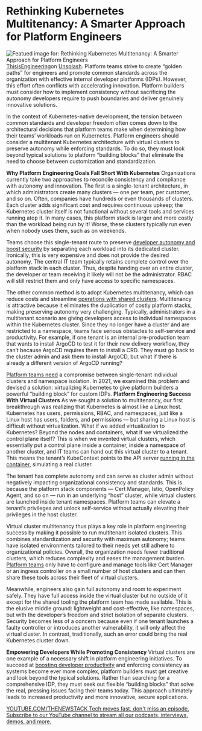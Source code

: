 # Rethinking Kubernetes Multitenancy: A Smarter Approach for Platform Engineers
![Featued image for: Rethinking Kubernetes Multitenancy: A Smarter Approach for Platform Engineers](https://cdn.thenewstack.io/media/2025/03/424672ee-thisisengineering-uyfohhitxho-unsplash-1-1024x683.jpg)
[ThisisEngineering](https://unsplash.com/@thisisengineering?utm_content=creditCopyText&utm_medium=referral&utm_source=unsplash)on
[Unsplash](https://unsplash.com/photos/person-using-macbook-pro-on-white-table-uyfohHiTxho?utm_content=creditCopyText&utm_medium=referral&utm_source=unsplash).
Platform teams strive to create “golden paths” for engineers and promote common standards across the organization with effective internal developer platforms (IDPs). However, this effort often conflicts with accelerating innovation. Platform builders must consider how to implement consistency without sacrificing the autonomy developers require to push boundaries and deliver genuinely innovative solutions.

In the context of Kubernetes-native development, the tension between common standards and developer freedom often comes down to the architectural decisions that platform teams make when determining how their teams’ workloads run on Kubernetes. Platform engineers should consider a multitenant Kubernetes architecture with virtual clusters to preserve autonomy while enforcing standards. To do so, they must look beyond typical solutions to platform “building blocks” that eliminate the need to choose between customization and standardization.

**Why Platform Engineering Goals Fall Short With Kubernetes**
Organizations currently take two approaches to reconcile consistency and compliance with autonomy and innovation. The first is a single-tenant architecture, in which administrators create many clusters — one per team, per customer, and so on. Often, companies have hundreds or even thousands of clusters. Each cluster adds significant cost and requires continuous upkeep; the Kubernetes cluster itself is not functional without several tools and services running atop it. In many cases, this platform stack is larger and more costly than the workload being run by it! Worse, these clusters typically run even when nobody uses them, such as on weekends.

Teams choose this single-tenant route to preserve [developer autonomy and boost security](https://thenewstack.io/software-supply-chain-security-tearing-down-the-silos/) by separating each workload into its dedicated cluster. Ironically, this is very expensive and does not provide the desired autonomy. The central IT team typically retains complete control over the platform stack in each cluster. Thus, despite handing over an entire cluster, the developer or team receiving it likely will not be the administrator. RBAC will still restrict them and only have access to specific namespaces.

The other common method is to adopt Kubernetes multitenancy, which can reduce costs and streamline [operations with shared clusters](https://thenewstack.io/how-to-cut-through-a-thicket-of-kubernetes-clusters/). Multitenancy is attractive because it eliminates the duplication of costly platform stacks, making preserving autonomy very challenging. Typically, administrators in a multitenant scenario are giving developers access to individual namespaces within the Kubernetes cluster. Since they no longer have a cluster and are restricted to a namespace, teams face serious obstacles to self-service and productivity. For example, if one tenant is an internal pre-production team that wants to install ArgoCD to test it for their new delivery workflow, they can’t because ArgoCD requires them to install a CRD. They must go back to the cluster admin and ask them to install ArgoCD, but what if there is already a different version of ArgoCD running?

[Platform teams need](https://thenewstack.io/why-successful-platform-engineering-teams-need-a-product-manager/) a compromise between single-tenant individual clusters and namespace isolation. In 2021, we examined this problem and devised a solution: virtualizing Kubernetes to give platform builders a powerful “building block” for custom IDPs.
**Platform Engineering Success With Virtual Clusters**
As we sought a solution to multitenancy, our first breakthrough was realizing that Kubernetes is almost like a Linux host. Kubernetes has users, permissions, RBAC, and namespaces, just like a Linux host has users, folders, and permissions — but sharing a Linux host is difficult without virtualization. What if we added virtualization to Kubernetes? Beyond the nodes and containers, what if we virtualized the control plane itself? This is when we invented virtual clusters, which essentially put a control plane inside a container, inside a namespace of another cluster, and IT teams can hand out this virtual cluster to a tenant. This means the tenant’s KubeContext points to the API server [running in the container](https://thenewstack.io/run-opentelemetry-on-docker/), simulating a real cluster.

The tenant has complete autonomy and can serve as cluster admin without negatively impacting organizational consistency and standards. This is because the platform stack components — Cert Manager, Istio, OpenPolicy Agent, and so on — run in an underlying “host” cluster, while virtual clusters are launched inside tenant namespaces. Platform teams can elevate a tenant’s privileges and unlock self-service without actually elevating their privileges in the host cluster.

Virtual cluster multitenancy thus plays a key role in platform engineering success by making it possible to run multitenant isolated clusters. This combines standardization and security with maximum autonomy; teams have isolated environments tailored to their needs yet still adhere to organizational policies. Overall, the organization needs fewer traditional clusters, which reduces complexity and eases the management burden. [Platform teams](https://thenewstack.io/a-platform-team-product-manager-determines-devops-success/) only have to configure and manage tools like Cert Manager or an ingress controller on a small number of host clusters and can then share these tools across their fleet of virtual clusters.

Meanwhile, engineers also gain full autonomy and room to experiment safely. They have full access inside the virtual cluster but no outside of it except for the shared tooling the platform team has made available. This is the elusive middle ground: lightweight and cost-effective, like namespaces, but with the developer’s freedom and strict isolation of separate clusters. Security becomes less of a concern because even if one tenant launches a faulty controller or introduces another vulnerability, it will only affect the virtual cluster. In contrast, traditionally, such an error could bring the real Kubernetes cluster down.

**Empowering Developers While Promoting Consistency**
Virtual clusters are one example of a necessary shift in platform engineering initiatives. To succeed at [boosting developer productivity](https://thenewstack.io/how-to-boost-developer-productivity-with-generative-ai/) and enforcing consistency as systems become ever more complex, platform builders must get creative and look beyond the typical solutions. Rather than searching for a comprehensive IDP, they must seek out flexible “building blocks” that solve the real, pressing issues facing their teams today. This approach ultimately leads to increased productivity and more innovative, secure applications.

[
YOUTUBE.COM/THENEWSTACK
Tech moves fast, don't miss an episode. Subscribe to our YouTube
channel to stream all our podcasts, interviews, demos, and more.
](https://youtube.com/thenewstack?sub_confirmation=1)